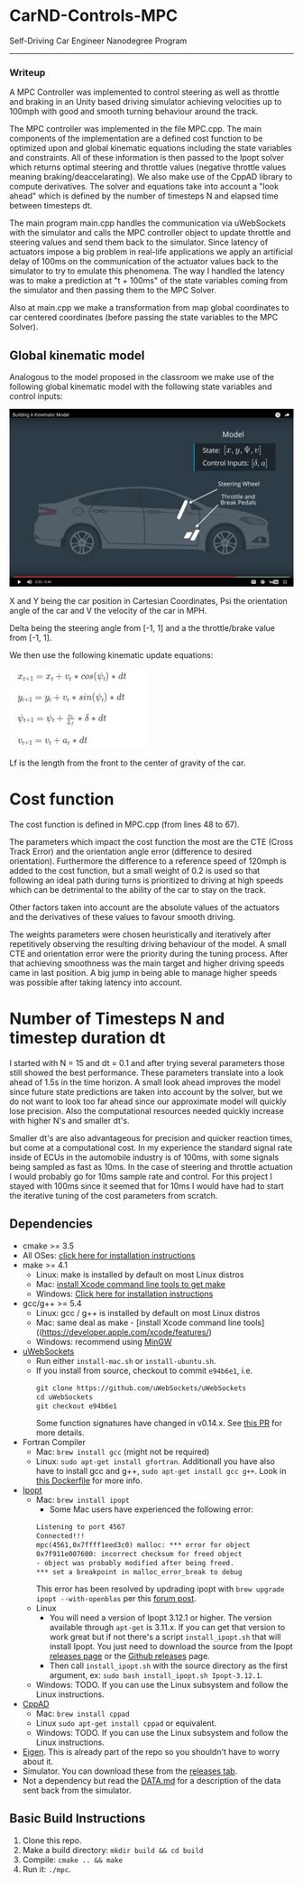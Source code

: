 # CarND-Controls-MPC
Self-Driving Car Engineer Nanodegree Program

---
[//]: # (Image References) 

[image1]: ./images/variables.jpg "State variables" 
[image2]: ./images/equations.jpg "Equations" 


### Writeup

A MPC Controller was implemented to control steering as well as throttle and braking in an Unity based driving simulator achieving velocities up to 100mph with good and smooth turning behaviour around the track.

The MPC controller was implemented in the file MPC.cpp. The main components of the implementation are a defined cost function to be optimized upon and global kinematic equations including the state variables and constraints. All of these information is then passed to the Ipopt solver which returns optimal steering and throttle values (negative throttle values meaning braking/deaccelarating). We also make use of the CppAD library to compute derivatives. The solver and equations take into account a "look ahead" which is defined by the number of timesteps N and elapsed time between timesteps dt.

The main program main.cpp handles the communication via uWebSockets with the simulator and calls the MPC controller object to update throttle and steering values and send them back to the simulator. Since latency of actuators impose a big problem in real-life applications we apply an artificial delay of 100ms on the communication of the actuator values back to the simulator to try to emulate this phenomena. The way I handled the latency was to make a prediction at "t + 100ms" of the state variables coming from the simulator and then passing them to the MPC Solver.

Also at main.cpp we make a transformation from map global coordinates to car centered coordinates (before passing the state variables to the MPC Solver).

## Global kinematic model

Analogous to the model proposed in the classroom we make use of the following global kinematic model with the following state variables and control inputs:

![alt text][image1]

X and Y being the car position in Cartesian Coordinates, Psi the orientation angle of the car and V the velocity of the car in MPH.

Delta being the steering angle from [-1, 1] and a the throttle/brake value from [-1, 1].

We then use the following kinematic update equations:

![alt text][image2]

Lf is the length from the front to the center of gravity of the car.

# Cost function

The cost function is defined in MPC.cpp (from lines 48 to 67).  

The parameters which impact the cost function the most are the CTE (Cross Track Error) and the orientation angle error (difference to desired orientation).
Furthermore the difference to a reference speed of 120mph is added to the cost function, but a small weight of 0.2 is used so that following an ideal path during turns is prioritized to driving at high speeds which can be detrimental to the ability of the car to stay on the track.

Other factors taken into account are the absolute values of the actuators and the derivatives of these values to favour smooth driving.

The weights parameters were chosen heuristically and iteratively after repetitively observing the resulting driving behaviour of the model. A small CTE and orientation error were the priority during the tuning process. After that achieving smoothness was the main target and higher driving speeds came in last position. A big jump in being able to manage higher speeds was possible after taking latency into account.

# Number of Timesteps N and timestep duration dt

I started with N = 15 and dt = 0.1 and after trying several parameters those still showed the best performance. These parameters translate into a look ahead of 1.5s in the time horizon. A small look ahead improves the model since future state predictions are taken into account by the solver, but we do not want to look too far ahead since our approximate model will quickly lose precision. Also the computational resources needed quickly increase with higher N's and smaller dt's. 

Smaller dt's are also advantageous for precision and quicker reaction times, but come at a computational cost. In my experience the standard signal rate inside of ECUs in the automobile industry is of 100ms, with some signals being sampled as fast as 10ms. In the case of steering and throttle actuation I would probably go for 10ms sample rate and control. For this project I stayed with 100ms since it seemed that for 10ms I would have had to start the iterative tuning of the cost parameters from scratch.

## Dependencies

* cmake >= 3.5
 * All OSes: [click here for installation instructions](https://cmake.org/install/)
* make >= 4.1
  * Linux: make is installed by default on most Linux distros
  * Mac: [install Xcode command line tools to get make](https://developer.apple.com/xcode/features/)
  * Windows: [Click here for installation instructions](http://gnuwin32.sourceforge.net/packages/make.htm)
* gcc/g++ >= 5.4
  * Linux: gcc / g++ is installed by default on most Linux distros
  * Mac: same deal as make - [install Xcode command line tools]((https://developer.apple.com/xcode/features/)
  * Windows: recommend using [MinGW](http://www.mingw.org/)
* [uWebSockets](https://github.com/uWebSockets/uWebSockets)
  * Run either `install-mac.sh` or `install-ubuntu.sh`.
  * If you install from source, checkout to commit `e94b6e1`, i.e.
    ```
    git clone https://github.com/uWebSockets/uWebSockets 
    cd uWebSockets
    git checkout e94b6e1
    ```
    Some function signatures have changed in v0.14.x. See [this PR](https://github.com/udacity/CarND-MPC-Project/pull/3) for more details.
* Fortran Compiler
  * Mac: `brew install gcc` (might not be required)
  * Linux: `sudo apt-get install gfortran`. Additionall you have also have to install gcc and g++, `sudo apt-get install gcc g++`. Look in [this Dockerfile](https://github.com/udacity/CarND-MPC-Quizzes/blob/master/Dockerfile) for more info.
* [Ipopt](https://projects.coin-or.org/Ipopt)
  * Mac: `brew install ipopt`
       +  Some Mac users have experienced the following error:
       ```
       Listening to port 4567
       Connected!!!
       mpc(4561,0x7ffff1eed3c0) malloc: *** error for object 0x7f911e007600: incorrect checksum for freed object
       - object was probably modified after being freed.
       *** set a breakpoint in malloc_error_break to debug
       ```
       This error has been resolved by updrading ipopt with
       ```brew upgrade ipopt --with-openblas```
       per this [forum post](https://discussions.udacity.com/t/incorrect-checksum-for-freed-object/313433/19).
  * Linux
    * You will need a version of Ipopt 3.12.1 or higher. The version available through `apt-get` is 3.11.x. If you can get that version to work great but if not there's a script `install_ipopt.sh` that will install Ipopt. You just need to download the source from the Ipopt [releases page](https://www.coin-or.org/download/source/Ipopt/) or the [Github releases](https://github.com/coin-or/Ipopt/releases) page.
    * Then call `install_ipopt.sh` with the source directory as the first argument, ex: `sudo bash install_ipopt.sh Ipopt-3.12.1`. 
  * Windows: TODO. If you can use the Linux subsystem and follow the Linux instructions.
* [CppAD](https://www.coin-or.org/CppAD/)
  * Mac: `brew install cppad`
  * Linux `sudo apt-get install cppad` or equivalent.
  * Windows: TODO. If you can use the Linux subsystem and follow the Linux instructions.
* [Eigen](http://eigen.tuxfamily.org/index.php?title=Main_Page). This is already part of the repo so you shouldn't have to worry about it.
* Simulator. You can download these from the [releases tab](https://github.com/udacity/self-driving-car-sim/releases).
* Not a dependency but read the [DATA.md](./DATA.md) for a description of the data sent back from the simulator.


## Basic Build Instructions


1. Clone this repo.
2. Make a build directory: `mkdir build && cd build`
3. Compile: `cmake .. && make`
4. Run it: `./mpc`.

